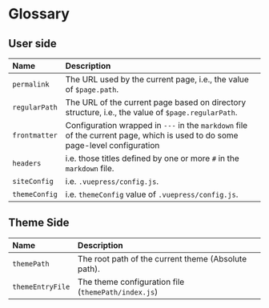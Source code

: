 # Glossary

## User side

| Name          | Description                                                                                                                  |
|:--------------|:-----------------------------------------------------------------------------------------------------------------------------|
| `permalink`   | The URL used by the current page, i.e., the value of `$page.path`.                                                           |
| `regularPath` | The URL of the current page based on directory structure, i.e., the value of `$page.regularPath`.                            |
| `frontmatter` | Configuration wrapped in `---` in the `markdown` file of the current page, which is used to do some page-level configuration |
| `headers`     | i.e. those titles defined by one or more `#` in the  `markdown` file.                                                        |
| `siteConfig`  | i.e. `.vuepress/config.js`.                                                                                                  |
| `themeConfig` | i.e. `themeConfig` value of `.vuepress/config.js`.                                                                           |

## Theme Side

| Name             | Description                                         |
|:-----------------|:----------------------------------------------------|
| `themePath`      | The root path of the current theme (Absolute path). |
| `themeEntryFile` | The theme configuration file (`themePath/index.js`) |
